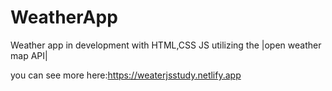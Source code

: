 # WeatherApp

Weather app in development with HTML,CSS JS utilizing the |open weather map API|


you can see more here:https://weaterjsstudy.netlify.app
